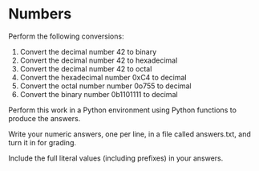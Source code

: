 # Numbers

Perform the following conversions:

1. Convert the decimal number 42 to binary
2. Convert the decimal number 42 to hexadecimal
3. Convert the decimal number 42 to octal
4. Convert the hexadecimal number 0xC4 to decimal
5. Convert the octal number number 0o755 to decimal
6. Convert the binary number 0b1101111 to decimal

Perform this work in a Python environment using
Python functions to produce the answers.

Write your numeric answers, one per line, in a file called answers.txt, 
and turn it in for grading.

Include the full literal values (including prefixes) in your answers.
